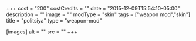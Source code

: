 +++
cost = "200"
costCredits = ""
date = "2015-12-09T15:54:10-05:00"
description = ""
image = ""
modType = "skin"
tags = ["weapon mod","skin"]
title = "politsiya"
type = "weapon-mod"

[images]
  alt = ""
  src = ""
+++
